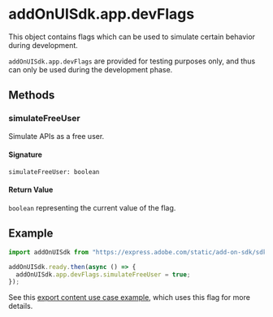 # addOnUISdk.app.devFlags

This object contains flags which can be used to simulate certain behavior during development.

<InlineAlert slots="text" variant="warning"/>

`addOnUISdk.app.devFlags` are provided for testing purposes only, and thus can only be used during the development phase.

## Methods

### simulateFreeUser

Simulate APIs as a free user.

#### Signature

`simulateFreeUser: boolean`

#### Return Value

`boolean` representing the current value of the flag.

## Example

```js
import addOnUISdk from "https://express.adobe.com/static/add-on-sdk/sdk.js";

addOnUISdk.ready.then(async () => {
  addOnUISdk.app.devFlags.simulateFreeUser = true;
});
```

See this [export content use case example](../../guides/learn/how_to/premium-content.md#show-a-premium-content-error-with-the-upgrade-option), which uses this flag for more details.
